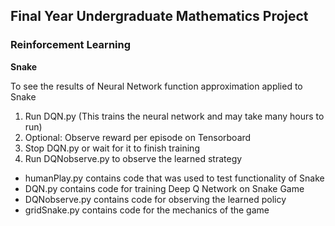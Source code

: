 
## Final Year Undergraduate Mathematics Project
### Reinforcement Learning 

**Snake**

To see the results of Neural Network function approximation applied to Snake
1. Run DQN.py  (This trains the neural network and may take many hours to run)
2. Optional: Observe reward per episode on Tensorboard
3. Stop DQN.py or wait for it to finish training
4. Run DQNobserve.py to observe the learned strategy

* humanPlay.py contains code that was used to test functionality of Snake
* DQN.py contains code for training Deep Q Network on Snake Game
* DQNobserve.py contains code for observing the learned policy
* gridSnake.py contains code for the mechanics of the game













